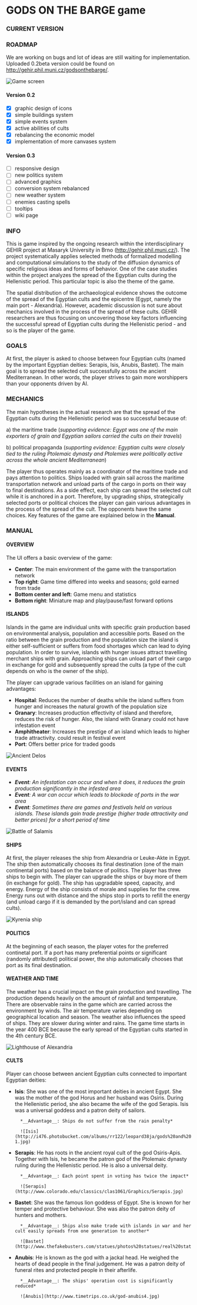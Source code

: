 # GODS ON THE BARGE game

### CURRENT VERSION

### ROADMAP

We are working on bugs and lot of ideas are still waiting for implementation.
Uploaded 0.2beta version could be found on http://gehir.phil.muni.cz/godsonthebarge/.

![Game screen](src/imgs/screen1.png)

#### Version 0.2

- [x] graphic design of icons
- [x] simple buildings system
- [x] simple events system
- [x] active abilities of cults
- [x] rebalancing the economic model
- [x] implementation of more canvases system

#### Version 0.3

- [ ] responsive design
- [ ] new politics system
- [ ] advanced graphics
- [ ] conversion system rebalanced
- [ ] new weather system
- [ ] enemies casting spells
- [ ] tooltips
- [ ] wiki page

### INFO

This is game inspired by the ongoing research within the interdisciplinary GEHIR project at Masaryk University in Brno (http://gehir.phil.muni.cz/). The project systematically applies selected methods of formalized modelling and computational simulations to the study of the diffusion dynamics of specific religious ideas and forms of behavior. One of the case studies within the project analyzes the spread of the Egyptian cults during the Hellenistic period. This particular topic is also the theme of the game.

The spatial distribution of the archaeological evidence shows the outcome of the spread of the Egyptian cults and the epicentre (Egypt, namely the main port - Alexandria). However, academic discussion is not sure about mechanics involved in the process of the spread of these cults. GEHIR researchers are thus focusing on uncovering those key factors influencing the successful spread of Egyptian cults during the Hellenistic period - and so is the player of the game.

### GOALS

At first, the player is asked to choose between four Egyptian cults (named by the important Egyptian deities: Serapis, Isis, Anubis, Bastet). The main goal is to spread the selected cult successfully across the ancient Mediterranean. In other words, the player strives to gain more worshippers than your opponents driven by AI.

### MECHANICS

The main hypotheses in the actual research are that the spread of the Egyptian cults during the Hellenistic period was so successful because of:

a) the maritime trade (_supporting evidence: Egypt was one of the main exporters of grain and Egyptian sailors carried the cults on their travels_)

b) political propaganda (_supporting evidence: Egyptian cults were closely tied to the ruling Ptolemaic dynasty and Ptolemies were politically active across the whole ancient Mediterranean_)

The player thus operates mainly as a coordinator of the maritime trade and pays attention to politics. Ships loaded with grain sail across the maritime transportation network and unload parts of the cargo in ports on their way to final destinations. As a side effect, each ship can spread the selected cult while it is anchored in a port. Therefore, by upgrading ships, strategically selected ports or political choices the player can gain various advantages in the process of the spread of the cult. The opponents have the same choices. Key features of the game are explained below in the **Manual**.

### MANUAL

#### OVERVIEW

The UI offers a basic overview of the game:

- **Center**: The main environment of the game with the transportation network
- **Top right**: Game time differed into weeks and seasons; gold earned from trade
- **Bottom center and left**: Game menu and statistics
- **Bottom right**: Miniature map and play/pause/fast forward options

#### ISLANDS

Islands in the game are individual units with specific grain production based on environmental analysis, population and accessible ports. Based on the ratio between the grain production and the population size the island is either self-sufficient or suffers from food shortages which can lead to dying population. In order to survive, islands with hunger issues attract travelling merchant ships with grain. Approaching ships can unload part of their cargo in exchange for gold and subsequently spread the cults (a type of the cult depends on who is the owner of the ship).

The player can upgrade various facilities on an island for gaining advantages:

- **Hospital**: Reduces the number of deaths while the island suffers from hunger and increases the natural growth of the population size
- **Granary**: Increases production effectivity of island and therefore, reduces the risk of hunger. Also, the island with Granary could not have infestation event
- **Amphitheater**: Increases the prestige of an island which leads to higher trade attractivity. could result in festival event
- **Port**: Offers better price for traded goods

![Ancient Delos](http://40.media.tumblr.com/tumblr_mdo2ooj7cH1rgfuxjo1_540.jpg)

#### EVENTS

- _**Event**: An infestation can occur and when it does, it reduces the grain production significantly in the infested area_
- _**Event**: A war can occur which leads to blockade of ports in the war area_
- _**Event**: Sometimes there are games and festivals held on various islands. These islands gain trade prestige (higher trade attractivity and better prices) for a short period of time_

![Battle of Salamis](http://cimsec.org/wp-content/uploads/2014/09/Battle-of-Salamis-Banner.jpg)

#### SHIPS

At first, the player releases the ship from Alexandria or Leuke-Akte in Egypt. The ship then automatically chooses its final destination (one of the main continental ports) based on the balance of politics. The player has three ships to begin with. The player can upgrade the ships or buy more of them (in exchange for gold). The ship has upgradable speed, capacity, and energy. Energy of the ship consists of morale and supplies for the crew. Energy runs out with distance and the ships stop in ports to refill the energy (and unload cargo if it is demanded by the port/island and can spread cults).

![Kyrenia ship](http://3.bp.blogspot.com/-tXNpIUwTdiA/T6pyi_JWiFI/AAAAAAAAYNI/RJGzp5PjwH8/s1600/Cyprus-Kyrenia_02.jpg)

#### POLITICS

At the beginning of each season, the player votes for the preferred continetal port. If a port has many preferential points or significant (randomly attributed) political power, the ship automatically chooses that port as its final destination.

#### WEATHER AND TIME

The weather has a crucial impact on the grain production and travelling. The production depends heavily on the amount of rainfall and temperature. There are observable rains in the game which are carried across the environment by winds. The air temperature varies depending on geographical location and season. The weather also influences the speed of ships. They are slower during winter and rains. The game time starts in the year 400 BCE because the early spread of the Egyptian cults started in the 4th century BCE.

![Lighthouse of Alexandria](https://cdn.britannica.com/07/172307-050-4D3BA855/Pharos-Alexandria.jpg)

#### CULTS

Player can choose between ancient Egyptian cults connected to important Egyptian deities:

- **Isis**: She was one of the most important deities in ancient Egypt. She was the mother of the god Horus and her husband was Osiris. During the Hellenistic period, she also became the wife of the god Serapis. Isis was a universal goddess and a patron deity of sailors.

      	*__Advantage__: Ships do not suffer from the rain penalty*

      	![Isis](http://i476.photobucket.com/albums/rr122/leopard38ja/gods%20and%20goddesses/isis5-1.jpg)

- **Serapis**: He has roots in the ancient royal cult of the god Osiris-Apis. Together with Isis, he became the patron god of the Ptolemaic dynasty ruling during the Hellenistic period. He is also a universal deity.

      	*__Advantage__: Each point spent in voting has twice the impact*

      	![Serapis](http://www.colorado.edu/classics/clas1061/Graphics/Serapis.jpg)

- **Bastet**: She was the famous lion goddess of Egypt. She is known for her temper and protective behaviour. She was also the patron deity of hunters and mothers.

      	*__Advantage__: Ships also make trade with islands in war and her cult easily spreads from one generation to another*

      	![Bastet](http://www.thefakebusters.com/statues/photos%20statues/real%20statue%2014c.jpg)

- **Anubis**: He is known as the god with a jackal head. He weighed the hearts of dead people in the final judgement. He was a patron deity of funeral rites and protected people in their afterlife.

      	*__Advantage__: The ships' operation cost is significantly reduced*

      	![Anubis](http://www.timetrips.co.uk/god-anubis4.jpg)
